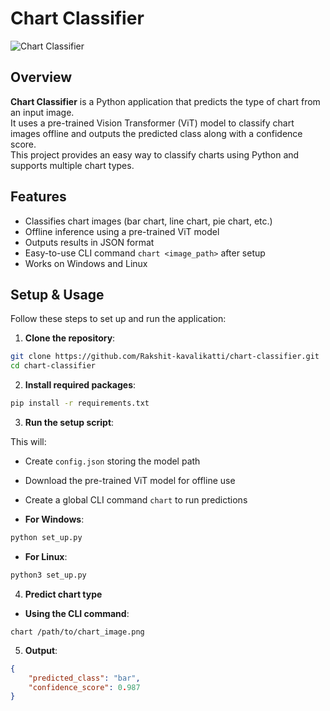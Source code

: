 
# Chart Classifier

![Chart Classifier](https://img.shields.io/badge/status-ready-brightgreen)

## Overview

**Chart Classifier** is a Python application that predicts the type of chart from an input image.  
It uses a pre-trained Vision Transformer (ViT) model to classify chart images offline and outputs the predicted class along with a confidence score.  
This project provides an easy way to classify charts using Python and supports multiple chart types.

## Features

- Classifies chart images (bar chart, line chart, pie chart, etc.)
- Offline inference using a pre-trained ViT model
- Outputs results in JSON format
- Easy-to-use CLI command `chart <image_path>` after setup
- Works on Windows and Linux

## Setup & Usage

Follow these steps to set up and run the application:

1. **Clone the repository**:

```bash
git clone https://github.com/Rakshit-kavalikatti/chart-classifier.git
cd chart-classifier
```

2. **Install required packages**:
```bash
pip install -r requirements.txt
```

3. **Run the setup script**:

This will:  
- Create `config.json` storing the model path  
- Download the pre-trained ViT model for offline use  
- Create a global CLI command `chart` to run predictions  


- ****For Windows****:
```bash
python set_up.py
```
- ****For Linux****:
```bash
python3 set_up.py
```

4. **Predict chart type**

- **Using the CLI command**:

```
chart /path/to/chart_image.png
```

5. **Output**:
```json
{
    "predicted_class": "bar",
    "confidence_score": 0.987
}
```
